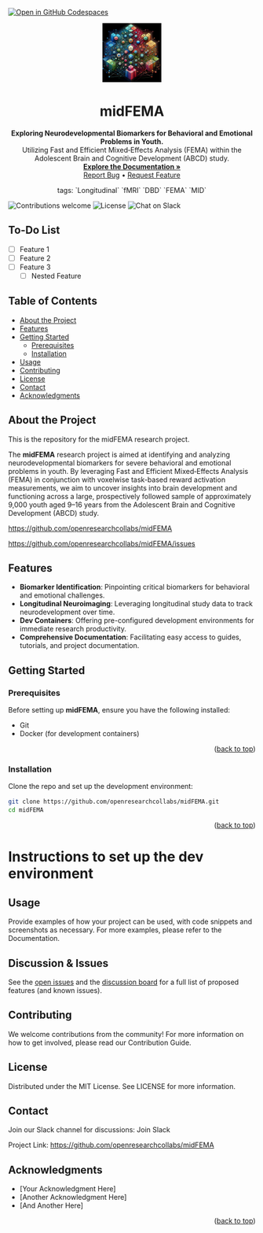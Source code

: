 <a name="readme-top"></a>

[![Open in GitHub Codespaces](https://github.com/codespaces/badge.svg)](https://codespaces.new/openresearchcollabs/midFEMA?quickstart=1)

<p align="center">
  <a href="https://github.com/openresearchcollabs/midFEMA">
    <img src="img/logo.jpg" alt="Logo" width="120" height="120"/>
  </a>
</p>

<h1 align="center">midFEMA</h1>

<p align="center">
  <strong>Exploring Neurodevelopmental Biomarkers for Behavioral and Emotional Problems in Youth.</strong>
  <br />
  Utilizing Fast and Efficient Mixed‐Effects Analysis (FEMA) within the Adolescent Brain and Cognitive Development (ABCD) study.
  <br />
  <a href="https://github.com/openresearchcollabs/midFEMA"><strong>Explore the Documentation »</strong></a>
  <br />
  <a href="https://github.com/openresearchcollabs/midFEMA/issues">Report Bug</a> •
  <a href="https://github.com/openresearchcollabs/midFEMA/issues">Request Feature</a>
</p>

<p align="center">
tags: `Longitudinal` `fMRI` `DBD` `FEMA` `MID`
</p>

![Contributions welcome](https://img.shields.io/badge/contributions-welcome-brightgreen.svg)
![License](https://img.shields.io/badge/license-MIT-blue.svg)
![Chat on Slack](https://img.shields.io/badge/chat-on%20slack-yellow.svg)

## To-Do List

- [ ] Feature 1
- [ ] Feature 2
- [ ] Feature 3
    - [ ] Nested Feature

## Table of Contents
- [About the Project](#about-the-project)
- [Features](#features)
- [Getting Started](#getting-started)
  - [Prerequisites](#prerequisites)
  - [Installation](#installation)
- [Usage](#usage)
- [Contributing](#contributing)
- [License](#license)
- [Contact](#contact)
- [Acknowledgments](#acknowledgments)

## About the Project

This is the repository for the midFEMA research project. 

The **midFEMA** research project is aimed at identifying and analyzing neurodevelopmental biomarkers for severe behavioral and emotional problems in youth. By leveraging Fast and Efficient Mixed‐Effects Analysis (FEMA) in conjunction with voxelwise task-based reward activation measurements, we aim to uncover insights into brain development and functioning across a large, prospectively followed sample of approximately 9,000 youth aged 9–16 years from the Adolescent Brain and Cognitive Development (ABCD) study.


https://github.com/openresearchcollabs/midFEMA

https://github.com/openresearchcollabs/midFEMA/issues



## Features

- **Biomarker Identification**: Pinpointing critical biomarkers for behavioral and emotional challenges.
- **Longitudinal Neuroimaging**: Leveraging longitudinal study data to track neurodevelopment over time.
- **Dev Containers**: Offering pre-configured development environments for immediate research productivity.
- **Comprehensive Documentation**: Facilitating easy access to guides, tutorials, and project documentation.

## Getting Started

### Prerequisites

Before setting up **midFEMA**, ensure you have the following installed:
- Git
- Docker (for development containers)

<p align="right">(<a href="#readme-top">back to top</a>)</p>

### Installation

Clone the repo and set up the development environment:

```bash
git clone https://github.com/openresearchcollabs/midFEMA.git
cd midFEMA
```

<p align="right">(<a href="#readme-top">back to top</a>)</p>

# Instructions to set up the dev environment

## Usage
Provide examples of how your project can be used, with code snippets and screenshots as necessary. For more examples, please refer to the Documentation.

## Discussion & Issues
See the [open issues](https://github.com/github_username/repo_name/issues) and the [discussion board](https://github.com/github_username/repo_name/discussion) for a full list of proposed features (and known issues).

## Contributing
We welcome contributions from the community! For more information on how to get involved, please read our Contribution Guide.

## License
Distributed under the MIT License. See LICENSE for more information.

## Contact
Join our Slack channel for discussions: Join Slack

Project Link: https://github.com/openresearchcollabs/midFEMA

## Acknowledgments
- [Your Acknowledgment Here]
- [Another Acknowledgment Here]
- [And Another Here]

<p align="right">(<a href="#readme-top">back to top</a>)</p>





